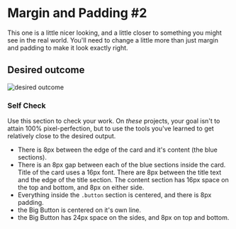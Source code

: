# Margin and Padding #2

This one is a little nicer looking, and a little closer to something you might see in the real world. You'll need to change a little more than just margin and padding to make it look exactly right.

## Desired outcome
![desired outcome](./desired-outcome.png)

### Self Check
Use this section to check your work. On _these_ projects, your goal isn't to attain 100% pixel-perfection, but to use the tools you've learned to get relatively close to the desired output.

- There is 8px between the edge of the card and it's content (the blue sections).
- There is an 8px gap between each of the blue sections inside the card.
 Title of the card uses a 16px font.
 There are 8px between the title text and the edge of the title section.
 The content section has 16px space on the top and bottom, and 8px on either side.
- Everything inside the `.button` section is centered, and there is 8px padding.
- the Big Button is centered on it's own line.
- the Big Button has 24px space on the sides, and 8px on top and bottom.
